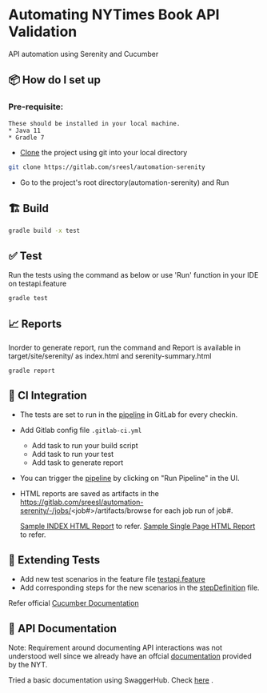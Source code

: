 # Automating NYTimes Book API Validation

API automation using Serenity and Cucumber

## 📦 How do I set up

### Pre-requisite:
    These should be installed in your local machine.
    * Java 11
    * Gradle 7

* [Clone](https://docs.gitlab.com/ee/gitlab-basics/start-using-git.html) the project using git into your local directory
```sh
git clone https://gitlab.com/sreesl/automation-serenity
```
* Go to the project's root directory(automation-serenity) and Run

## 🏗 Build
```sh
gradle build -x test
```

## ✅ Test
Run the tests using the command as below or use 'Run' function in your IDE on testapi.feature
```sh
gradle test
```
## 📈 Reports

Inorder to generate report, run the command and Report is available in target/site/serenity/ as index.html and serenity-summary.html
```sh
gradle report
```
## 💚 CI Integration
- The tests are set to run in the [pipeline](https://gitlab.com/sreesl/automation-serenity/-/pipelines) in GitLab for every checkin.
- Add Gitlab config file `.gitlab-ci.yml` 
    - Add task to run your build script
    - Add task to run your test
    - Add task to generate report
- You can trigger the [pipeline](https://gitlab.com/sreesl/automation-serenity/-/pipelines) by clicking on "Run Pipeline" in the UI.
- HTML reports are saved as artifacts in the https://gitlab.com/sreesl/automation-serenity/-/jobs/<job#>/artifacts/browse for each job run of job#.
   
     [Sample INDEX HTML Report](https://sreesl.gitlab.io/-/automation-serenity/-/jobs/1320766250/artifacts/target/site/serenity/index.html) to refer.
     [Sample Single Page HTML Report](https://sreesl.gitlab.io/-/automation-serenity/-/jobs/1320838033/artifacts/target/site/serenity/serenity-summary.html) to refer.

## 🥒 Extending Tests

- Add new test scenarios in the feature file [testapi.feature](/src/test/resources/testapi.feature) 
- Add corresponding steps for the new scenarios in the [stepDefinition](/src/test/java/stepdefinitions/StepDefinition.java) file.

Refer official [Cucumber Documentation](https://cucumber.io/docs/guides/10-minute-tutorial/#write-a-scenario)

## 📝 API Documentation

Note: Requirement around documenting API interactions was not understood well since we already have an offcial [documentation](https://developer.nytimes.com/docs/books-product/1/overview) provided by the NYT.

Tried a basic documentation using SwaggerHub. Check [here](https://app.swaggerhub.com/apis/sreesl/NYT_Books_API/0.1) .
